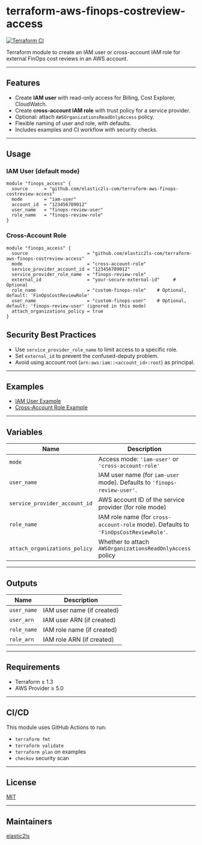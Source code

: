 
# terraform-aws-finops-costreview-access

[![Terraform CI](https://github.com/elastic2ls-com/terraform-aws-finops-costreview-access/actions/workflows/terraform.yml/badge.svg)](https://github.com/elastic2ls-com/terraform-aws-finops-costreview-access/actions)

Terraform module to create an IAM user or cross-account IAM role for external FinOps cost reviews in an AWS account.

---

## Features

- Create **IAM user** with read-only access for Billing, Cost Explorer, CloudWatch.
- Create **cross-account IAM role** with trust policy for a service provider.
- Optional: attach `AWSOrganizationsReadOnlyAccess` policy.
- Flexible naming of user and role, with defaults.
- Includes examples and CI workflow with security checks.

---

## Usage

### IAM User (default mode)

```hcl
module "finops_access" {
  source      = "github.com/elastic2ls-com/terraform-aws-finops-costreview-access"
  mode        = "iam-user"
  account_id  = "123456789012"
  user_name   = "finops-review-user"
  role_name   = "finops-review-role"
}
```

### Cross-Account Role

```hcl
module "finops_access" {
  source                      = "github.com/elastic2ls-com/terraform-aws-finops-costreview-access"
  mode                        = "cross-account-role"
  service_provider_account_id = "123456789012"
  service_provider_role_name  = "finops-review-role"
  external_id                 = "your-secure-external-id"     # Optional
  role_name                   = "custom-finops-role"    # Optional, default: 'FinOpsCostReviewRole'
  user_name                   = "custom-finops-user"    # Optional, default: 'finops-review-user' (ignored in this mode)
  attach_organizations_policy = true
}
```

## Security Best Practices

- Use `service_provider_role_name` to limit access to a specific role.
- Set `external_id` to prevent the confused-deputy problem.
- Avoid using account root (`arn:aws:iam::<account_id>:root`) as principal.

---

## Examples

- [IAM User Example](./examples/iam-user/main.tf)
- [Cross-Account Role Example](./examples/cross-account-role/main.tf)

---

## Variables

| Name                        | Description                                                         | Type    | Default                  |
|-----------------------------|---------------------------------------------------------------------|---------|--------------------------|
| `mode`                     | Access mode: `'iam-user'` or `'cross-account-role'`                | string  | `"iam-user"`           |
| `user_name`                | IAM user name (for `iam-user` mode). Defaults to `'finops-review-user'`. | string  | `"finops-review-user"` |
| `service_provider_account_id` | AWS account ID of the service provider (for role mode)           | string  | `""`                  |
| `role_name`                | IAM role name (for `cross-account-role` mode). Defaults to `'FinOpsCostReviewRole'`. | string  | `"FinOpsCostReviewRole"` |
| `attach_organizations_policy` | Whether to attach `AWSOrganizationsReadOnlyAccess` policy        | bool    | `false`               |

---

## Outputs

| Name       | Description                      |
|------------|----------------------------------|
| `user_name` | IAM user name (if created)      |
| `user_arn`  | IAM user ARN (if created)       |
| `role_name` | IAM role name (if created)      |
| `role_arn`  | IAM role ARN (if created)       |

---

## Requirements

- Terraform ≥ 1.3
- AWS Provider ≥ 5.0

---

## CI/CD

This module uses GitHub Actions to run:
- `terraform fmt`
- `terraform validate`
- `terraform plan` on examples
- `checkov` security scan

---

## License

[MIT](./LICENSE)

---

## Maintainers

[elastic2ls](https://github.com/elastic2ls-com)
